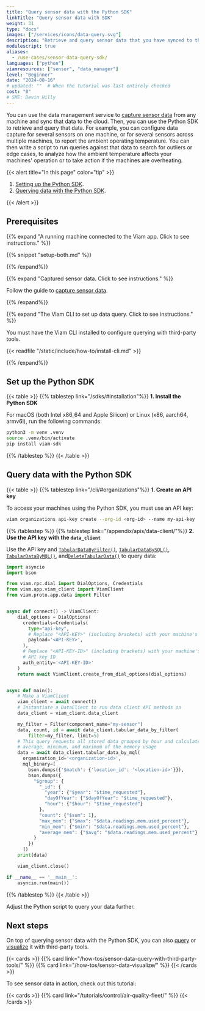 ```yaml
---
title: "Query sensor data with the Python SDK"
linkTitle: "Query sensor data with SDK"
weight: 31
type: "docs"
images: ["/services/icons/data-query.svg"]
description: "Retrieve and query sensor data that you have synced to the Viam app using Python SDK."
modulescript: true
aliases:
  - /use-cases/sensor-data-query-sdk/
languages: ["python"]
viamresources: ["sensor", "data_manager"]
level: "Beginner"
date: "2024-08-16"
# updated: ""  # When the tutorial was last entirely checked
cost: "0"
# SME: Devin Hilly
---
```


You can use the data management service to [capture sensor data](/how-tos/collect-sensor-data/) from any machine and sync that data to the cloud.
Then, you can use the Python SDK to retrieve and query that data.
For example, you can configure data capture for several sensors on one machine, or for several sensors across multiple machines, to report the ambient operating temperature.
You can then write a script to run queries against that data to search for outliers or edge cases, to analyze how the ambient temperature affects your machines' operation or to take action if the machines are overheating.

{{< alert title="In this page" color="tip" >}}

1. [Setting up the Python SDK](#set-up-the-python-sdk).
1. [Querying data with the Python SDK](#query-data-with-the-python-sdk).

{{< /alert >}}

## Prerequisites

{{% expand "A running machine connected to the Viam app. Click to see instructions." %}}

{{% snippet "setup-both.md" %}}

{{% /expand%}}

{{% expand "Captured sensor data. Click to see instructions." %}}

Follow the guide to [capture sensor data](/how-tos/collect-sensor-data/).

{{% /expand%}}

{{% expand "The Viam CLI to set up data query. Click to see instructions." %}}

You must have the Viam CLI installed to configure querying with third-party tools.

{{< readfile "/static/include/how-to/install-cli.md" >}}

{{% /expand%}}

## Set up the Python SDK

{{< table >}}
{{% tablestep link="/sdks/#installation"%}}
**1. Install the Python SDK**

For macOS (both Intel x86_64 and Apple Silicon) or Linux (x86, aarch64, armv6l), run the following commands:

```sh {class="command-line" data-prompt="$"}
python3 -m venv .venv
source .venv/bin/activate
pip install viam-sdk
```

{{% /tablestep %}}
{{< /table >}}

## Query data with the Python SDK

{{< table >}}
{{% tablestep link="/cli/#organizations"%}}
**1. Create an API key**

To access your machines using the Python SDK, you must use an API key:

```sh {class="command-line" data-prompt="$"}
viam organizations api-key create --org-id <org-id> --name my-api-key
```

{{% /tablestep %}}
{{% tablestep link="/appendix/apis/data-client/"%}}
**2. Use the API key with the `data_client`**

Use the API key and [`TabularDataByFilter()`](/appendix/apis/data-client/#tabulardatabyfilter), [`TabularDataBySQL()`](/appendix/apis/data-client/#tabulardatabysql), [`TabularDataByMQL()`](/appendix/apis/data-client/#tabulardatabymql), and[`DeleteTabularData()`](/appendix/apis/data-client/#deletetabulardata) to query data:

```python {class="line-numbers linkable-line-numbers" data-line="28-50"}
import asyncio
import bson

from viam.rpc.dial import DialOptions, Credentials
from viam.app.viam_client import ViamClient
from viam.proto.app.data import Filter


async def connect() -> ViamClient:
    dial_options = DialOptions(
      credentials=Credentials(
        type="api-key",
        # Replace "<API-KEY>" (including brackets) with your machine's API key
        payload='<API-KEY>',
      ),
      # Replace "<API-KEY-ID>" (including brackets) with your machine's
      # API key ID
      auth_entity='<API-KEY-ID>'
    )
    return await ViamClient.create_from_dial_options(dial_options)


async def main():
    # Make a ViamClient
    viam_client = await connect()
    # Instantiate a DataClient to run data client API methods on
    data_client = viam_client.data_client

    my_filter = Filter(component_name="my-sensor")
    data, count, id = await data_client.tabular_data_by_filter(
        filter=my_filter, limit=5)
    # This query requests all stored data grouped by hour and calculates the
    # average, minimum, and maximum of the memory usage
    data = await data_client.tabular_data_by_mql(
      organization_id='<organization-id>',
      mql_binary=[
        bson.dumps({'$match': {'location_id': '<location-id>'}}),
        bson.dumps({
          "$group": {
            "_id": {
              "year": {"$year": "$time_requested"},
              "dayOfYear": {"$dayOfYear": "$time_requested"},
              "hour": {"$hour": "$time_requested"}
            },
            "count": {"$sum": 1},
            "max_mem": {"$max": "$data.readings.mem.used_percent"},
            "min_mem": {"$min": "$data.readings.mem.used_percent"},
            "average_mem": {"$avg": "$data.readings.mem.used_percent"}
          }
        })
      ])
    print(data)

    viam_client.close()

if __name__ == '__main__':
    asyncio.run(main())
```

{{% /tablestep %}}
{{< /table >}}

Adjust the Python script to query your data further.

## Next steps

On top of querying sensor data with the Python SDK, you can also [query](/how-tos/sensor-data-query-with-third-party-tools/) or [visualize](/how-tos/sensor-data-visualize/) it with third-party tools.

{{< cards >}}
{{% card link="/how-tos/sensor-data-query-with-third-party-tools/" %}}
{{% card link="/how-tos/sensor-data-visualize/" %}}
{{< /cards >}}

To see sensor data in action, check out this tutorial:

{{< cards >}}
{{% card link="/tutorials/control/air-quality-fleet/" %}}
{{< /cards >}}
